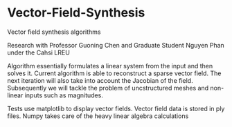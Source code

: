 # Vector-Field-Synthesis

Vector field synthesis algorithms

Research with Professor Guoning Chen and Graduate Student Nguyen Phan under the Cahsi LREU

Algorithm essentially formulates a linear system from the input and then solves it.
Current algorithm is able to reconstruct a sparse vector field.
The next iteration will also take into account the Jacobian of the field.
Subsequently we will tackle the problem of uncstructured meshes and non-linear inputs such as magnitudes.

Tests use matplotlib to display vector fields.
Vector field data is stored in ply files.
Numpy takes care of the heavy linear algebra calculations
